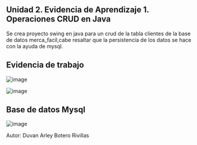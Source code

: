 ## Unidad 2. Evidencia de Aprendizaje 1. Operaciones CRUD en Java

Se crea proyecto swing en java para un crud de la tabla clientes de la base de datos merca_facil,cabe resaltar que la persistencia de los datos
se hace con la ayuda de mysql.

## Evidencia de trabajo
![image](https://user-images.githubusercontent.com/96325513/171033581-0b659a9d-58e2-4c6f-81c3-a16bf6007489.png)

![image](https://user-images.githubusercontent.com/96325513/171050243-25da218a-1c94-4c6d-8153-8d50442ebf96.png)

## Base de datos Mysql
![image](https://user-images.githubusercontent.com/96325513/171050369-698acd36-5a0d-4e08-b564-f156056d3c94.png)

Autor: Duvan Arley Botero Rivillas
